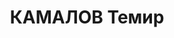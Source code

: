 ---
title: КАМАЛОВ Темир
description: 'Род. в 1898, Южно-Казахстанская обл., Кзылординский р-н, Караузен, казах,
  обр.: начальное. Проживал: Кустанайская обл., Кустанай. Заведующий, областной комитет
  КП(б)К.

  Арестован 14.08.1937. Обв. по ст. 58-10, 58-11 УК РСФСР. Приговор: выездная сессия
  ВК ВС СССР, 28.02.1938 – ВМН.

  Реабилитирован ВК ВС СССР 20.03.1958'
---